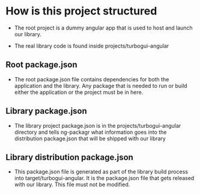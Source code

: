 # How is this project structured

- The root project is a dummy angular app that is used to host and launch our library.

- The real library code is found inside projects/turbogui-angular

## Root package.json

- The root package.json file contains dependencies for both the application and the library. Any package that is needed to run or build either the application or the project must be in here.

## Library package.json

- The library project package.json is in the projects/turbogui-angular directory and tells ng-packagr what information goes into the distribution package.json that will be shipped with our library

## Library distribution package.json

- This package.json file is generated as part of the library build process into target/turbogui-angular. It is the package.json file that gets released with our library. This file must not be modified.